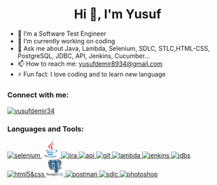 <h1 align="center">Hi 👋, I'm Yusuf</h1>

- 🌱 I’m a Software Test Engineer
- 🔭 I’m currently working on coding
- 💬 Ask me about Java, Lambda, Selenium, SDLC, STLC,HTML-CSS, PostgreSQL, JDBC, API, Jenkins, Cucumber...
- 📫 How to reach me: yusufdemir8934@gmail.com
- ⚡ Fun fact: I love coding and to learn new language

<h3 align="left">Connect with me:</h3>
<p align="left">
<a href="https://linkedin.com/in/yusufdemir34" target="blank"><img align="center" src="https://raw.githubusercontent.com/rahuldkjain/github-profile-readme-generator/master/src/images/icons/Social/linked-in-alt.svg" alt="yusufdemir34" height="30" width="40" /></a>
</p>

<h3 align="left">Languages and Tools:</h3>
<p align="left">
      <a href="https://www.selenium.dev/" target="_blank" rel="noreferrer">
        <img
          src="https://upload.wikimedia.org/wikipedia/commons/thumb/d/d5/Selenium_Logo.png/220px-Selenium_Logo.png"
          alt="selenium"
          width="40"
          height="40"
        />
      </a>
      <a href="https://www.java.com" target="_blank" rel="noreferrer">
        <img
          src="https://raw.githubusercontent.com/devicons/devicon/master/icons/java/java-original.svg"
          alt="java"
          width="40"
          height="40"
        />
      </a>
      <a
        href="https://www.atlassian.com/software/jira"
        target="_blank"
        rel="noreferrer"
      >
        <img
          src="https://res.cloudinary.com/hevo/image/upload/c_scale,w_300,h_178,dpr_2/f_auto,q_auto/v1637916318/hevo-learn/Jira-Testing-Jira-logo.png?_i=AA"
          alt="jira"
          width="40"
          height="40"
        />
      </a>
      <a
        href="https://www.guru99.com/rest-assured.html"
        target="_blank"
        rel="noreferrer"
      >
        <img
          src="https://banner2.cleanpng.com/20180821/px/kisspng-application-programming-interface-logo-image-compu-i-can-develop-back-end-rest-api-for-your-service-f-5b7c8fe20af486.3712986915348899540449.jpg"
          alt="api"
          width="40"
          height="40"
        />
      </a>
      <a href="https://git-scm.com/" target="_blank" rel="noreferrer">
        <img
          src="https://www.vectorlogo.zone/logos/git-scm/git-scm-icon.svg"
          alt="git"
          width="40"
          height="40"
        />
      </a>
      <a href="https://docs.oracle.com/javase/tutorial/java/javaOO/lambdaexpressions.html" target="_blank" rel="noreferrer">
        <img
          src="https://blogs.ashrithgn.com/content/images/2018/11/600px-AWS_Lambda_logo.svg.png"
          alt="lambda"
          width="40"
          height="40"
        />
      </a>
      <a href="https://www.jenkins.io/doc/book/using/using-local-language/" target="_blank" rel="noreferrer">
        <img
          src="https://oguzhaninan.gitlab.io/assets/img/jenkins.jpg"
          alt="jenkins"
          width="40"
          height="40"
        />
      </a>
      <a href="https://docs.oracle.com/javase/8/docs/technotes/guides/jdbc/" target="_blank" rel="noreferrer">
        <img
          src="https://miro.medium.com/max/574/0*lxJbvAVQxepIyyx9.png"
          alt="jdbs"
          width="40"
          height="40"
        />
      </a>
      <a href="https://www.w3.org/html/" target="_blank" rel="noreferrer">
        <img
          src="https://i0.wp.com/css-tricks.com/wp-content/uploads/2021/01/html5-css3.jpg?resize=498%2C249&ssl=1"
          alt="html5&css"
          width="100"
          height="40"
        />
      </a>
      <a href="https://www.postgresql.org" target="_blank" rel="noreferrer">
        <img
          src="https://raw.githubusercontent.com/devicons/devicon/master/icons/postgresql/postgresql-original-wordmark.svg"
          alt="postgresql"
          width="40"
          height="40"
        />
      </a>
      <a href="https://postman.com" target="_blank" rel="noreferrer">
        <img
          src="https://www.vectorlogo.zone/logos/getpostman/getpostman-icon.svg"
          alt="postman"
          width="40"
          height="40"
        />
      </a>
      <a href="https://www.rapid7.com/fundamentals/software-development-life-cycle-sdlc/" target="_blank" rel="noreferrer">
        <img
          src="https://outsmartteam.com/wp-content/uploads/2020/03/Image-from-iOS.jpg"
          alt="sdlc"
          width="40"
          height="40"
        />
      </a>
      <a href="https://www.photoshop.com/en" target="_blank" rel="noreferrer">
        <img
        src="https://images.anyrecover.com/anyrecoveren/images/topic/psd-file.png""
        alt="photoshop" width="40" height="40" />
      </a>
    </p>
